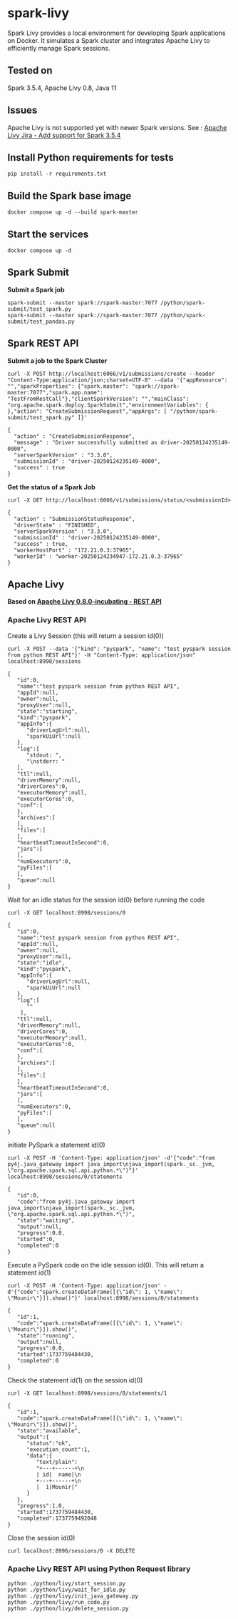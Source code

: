 # spark-livy
Spark Livy provides a local environment for developing Spark applications on Docker. It simulates a Spark cluster and integrates Apache Livy to efficiently manage Spark sessions.

## Tested on
Spark 3.5.4, Apache Livy 0.8, Java 11

## Issues
Apache Livy is not supported yet with newer Spark versions. See : [Apache Livy Jira - Add support for Spark 3.5.4](https://issues.apache.org/jira/browse/LIVY-1010)

## Install Python requirements for tests
```
pip install -r requirements.txt
```

## Build the Spark base image
```docker compose up -d --build spark-master```

## Start the services
```
docker compose up -d
```

## Spark Submit
**Submit a Spark job**
```
spark-submit --master spark://spark-master:7077 /python/spark-submit/test_spark.py
spark-submit --master spark://spark-master:7077 /python/spark-submit/test_pandas.py
```
## Spark REST API
**Submit a job to the Spark Cluster**
```
curl -X POST http://localhost:6066/v1/submissions/create --header "Content-Type:application/json;charset=UTF-8" --data '{"appResource": "","sparkProperties": {"spark.master": "spark://spark-master:7077","spark.app.name": "TestFromRestCall"},"clientSparkVersion": "","mainClass": "org.apache.spark.deploy.SparkSubmit","environmentVariables": { },"action": "CreateSubmissionRequest","appArgs": [ "/python/spark-submit/test_spark.py" ]}'

{
  "action" : "CreateSubmissionResponse",
  "message" : "Driver successfully submitted as driver-20250124235149-0000",
  "serverSparkVersion" : "3.3.0",
  "submissionId" : "driver-20250124235149-0000",
  "success" : true
}

```
**Get the status of a Spark Job**
```
curl -X GET http://localhost:6066/v1/submissions/status/<submissionId>

{
  "action" : "SubmissionStatusResponse",
  "driverState" : "FINISHED",
  "serverSparkVersion" : "3.3.0",
  "submissionId" : "driver-20250124235149-0000",
  "success" : true,
  "workerHostPort" : "172.21.0.3:37965",
  "workerId" : "worker-20250124234947-172.21.0.3-37965"
}
```
## Apache Livy
**Based on [Apache Livy 0.8.0-incubating - REST API](https://livy.apache.org/docs/latest/rest-api.html)**

### Apache Livy REST API
Create a Livy Session (this will return a session id(0))
```
curl -X POST --data '{"kind": "pyspark", "name": "test pyspark session from python REST API"}' -H "Content-Type: application/json" localhost:8998/sessions

{
   "id":0,
   "name":"test pyspark session from python REST API",
   "appId":null,
   "owner":null,
   "proxyUser":null,
   "state":"starting",
   "kind":"pyspark",
   "appInfo":{
      "driverLogUrl":null,
      "sparkUiUrl":null
   },
   "log":[
      "stdout: ",
      "\nstderr: "
   ],
   "ttl":null,
   "driverMemory":null,
   "driverCores":0,
   "executorMemory":null,
   "executorCores":0,
   "conf":{      
   },
   "archives":[      
   ],
   "files":[      
   ],
   "heartbeatTimeoutInSecond":0,
   "jars":[      
   ],
   "numExecutors":0,
   "pyFiles":[      
   ],
   "queue":null
}
```
Wait for an idle status for the session id(0) before running the code
```
curl -X GET localhost:8998/sessions/0

{
   "id":0,
   "name":"test pyspark session from python REST API",
   "appId":null,
   "owner":null,
   "proxyUser":null,
   "state":"idle",
   "kind":"pyspark",
   "appInfo":{
      "driverLogUrl":null,
      "sparkUiUrl":null
   },
   "log":[
      ""
    ],
   "ttl":null,
   "driverMemory":null,
   "driverCores":0,
   "executorMemory":null,
   "executorCores":0,
   "conf":{      
   },
   "archives":[      
   ],
   "files":[      
   ],
   "heartbeatTimeoutInSecond":0,
   "jars":[      
   ],
   "numExecutors":0,
   "pyFiles":[      
   ],
   "queue":null
}
```

initiate PySpark a statement id(0)
```
curl -X POST -H 'Content-Type: application/json' -d'{"code":"from py4j.java_gateway import java_import\njava_import(spark._sc._jvm, \"org.apache.spark.sql.api.python.*\")"}' localhost:8998/sessions/0/statements

{
   "id":0,
   "code":"from py4j.java_gateway import java_import\njava_import(spark._sc._jvm, \"org.apache.spark.sql.api.python.*\")",
   "state":"waiting",
   "output":null,
   "progress":0.0,
   "started":0,
   "completed":0
}
```

Execute a PySpark code on the idle session id(0). This will return a statement id(1)
```
curl -X POST -H 'Content-Type: application/json' -d'{"code":"spark.createDataFrame([{\"id\": 1, \"name\": \"Mounir\"}]).show()"}' localhost:8998/sessions/0/statements

{
   "id":1,
   "code":"spark.createDataFrame([{\"id\": 1, \"name\": \"Mounir\"}]).show()",
   "state":"running",
   "output":null,
   "progress":0.0,
   "started":1737759484430,
   "completed":0
}
```
Check the statement id(1) on the session id(0)
```
curl -X GET localhost:8998/sessions/0/statements/1

{
   "id":1,
   "code":"spark.createDataFrame([{\"id\": 1, \"name\": \"Mounir\"}]).show()",
   "state":"available",
   "output":{
      "status":"ok",
      "execution_count":1,
      "data":{
         "text/plain":
         "+---+------+\n
         | id|  name|\n
         +---+------+\n
         |  1|Mounir|"
      }
   },
   "progress":1.0,
   "started":1737759484430,
   "completed":1737759492048
}
```
Close the session id(0)
```
curl localhost:8998/sessions/0 -X DELETE 
```

### Apache Livy REST API using Python Request library
```
python ./python/livy/start_session.py
python ./python/livy/wait_for_idle.py
python ./python/livy/init_java_gateway.py
python ./python/livy/run_code.py
python ./python/livy/delete_session.py
```
